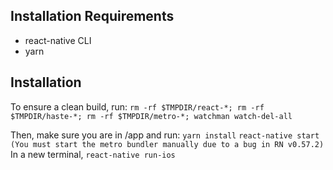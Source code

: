 ## Installation Requirements

* react-native CLI
* yarn

## Installation

To ensure a clean build, run:
`rm -rf $TMPDIR/react-*; rm -rf $TMPDIR/haste-*; rm -rf $TMPDIR/metro-*; watchman watch-del-all`

Then, make sure you are in /app and run:
`yarn install`
`react-native start (You must start the metro bundler manually due to a bug in RN v0.57.2)`
In a new terminal, `react-native run-ios`

